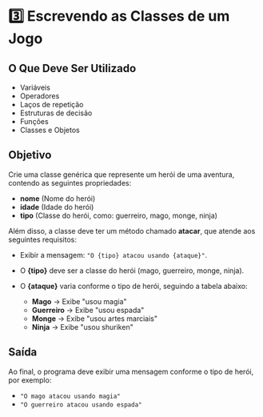 # 3️⃣ Escrevendo as Classes de um Jogo

## O Que Deve Ser Utilizado

- Variáveis
- Operadores
- Laços de repetição
- Estruturas de decisão
- Funções
- Classes e Objetos

## Objetivo

Crie uma classe genérica que represente um herói de uma aventura, contendo as seguintes propriedades:

- **nome** (Nome do herói)
- **idade** (Idade do herói)
- **tipo** (Classe do herói, como: guerreiro, mago, monge, ninja)

Além disso, a classe deve ter um método chamado **atacar**, que atende aos seguintes requisitos:

- Exibir a mensagem: `"O {tipo} atacou usando {ataque}"`.
- O **{tipo}** deve ser a classe do herói (mago, guerreiro, monge, ninja).
- O **{ataque}** varia conforme o tipo de herói, seguindo a tabela abaixo:

  - **Mago** → Exibe "usou magia"
  - **Guerreiro** → Exibe "usou espada"
  - **Monge** → Exibe "usou artes marciais"
  - **Ninja** → Exibe "usou shuriken"

## Saída

Ao final, o programa deve exibir uma mensagem conforme o tipo de herói, por exemplo:

- `"O mago atacou usando magia"`
- `"O guerreiro atacou usando espada"`
